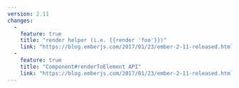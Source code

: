 ```yaml
---
version: 2.11
changes:
  -
    feature: true
    title: "render helper (i.e. {{render 'foo'}})"
    link: "https://blog.emberjs.com/2017/01/23/ember-2-11-released.html"
  -
    feature: true
    title: "Component#renderToElement API"
    link: "https://blog.emberjs.com/2017/01/23/ember-2-11-released.html"
---
```


